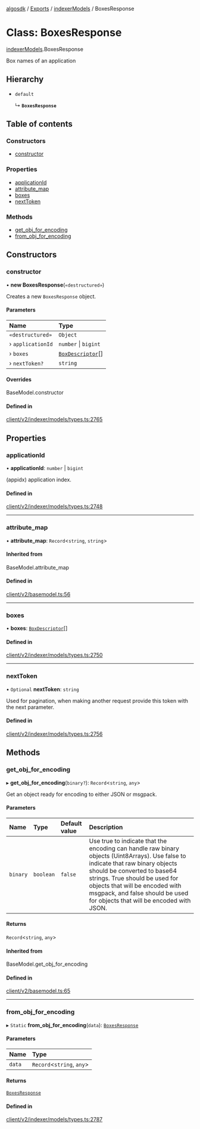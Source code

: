 [algosdk](../README.md) / [Exports](../modules.md) / [indexerModels](../modules/indexerModels.md) / BoxesResponse

# Class: BoxesResponse

[indexerModels](../modules/indexerModels.md).BoxesResponse

Box names of an application

## Hierarchy

- `default`

  ↳ **`BoxesResponse`**

## Table of contents

### Constructors

- [constructor](indexerModels.BoxesResponse.md#constructor)

### Properties

- [applicationId](indexerModels.BoxesResponse.md#applicationid)
- [attribute\_map](indexerModels.BoxesResponse.md#attribute_map)
- [boxes](indexerModels.BoxesResponse.md#boxes)
- [nextToken](indexerModels.BoxesResponse.md#nexttoken)

### Methods

- [get\_obj\_for\_encoding](indexerModels.BoxesResponse.md#get_obj_for_encoding)
- [from\_obj\_for\_encoding](indexerModels.BoxesResponse.md#from_obj_for_encoding)

## Constructors

### constructor

• **new BoxesResponse**(`«destructured»`)

Creates a new `BoxesResponse` object.

#### Parameters

| Name | Type |
| :------ | :------ |
| `«destructured»` | `Object` |
| › `applicationId` | `number` \| `bigint` |
| › `boxes` | [`BoxDescriptor`](indexerModels.BoxDescriptor.md)[] |
| › `nextToken?` | `string` |

#### Overrides

BaseModel.constructor

#### Defined in

[client/v2/indexer/models/types.ts:2765](https://github.com/algorand/js-algorand-sdk/blob/13a5d73/src/client/v2/indexer/models/types.ts#L2765)

## Properties

### applicationId

• **applicationId**: `number` \| `bigint`

(appidx) application index.

#### Defined in

[client/v2/indexer/models/types.ts:2748](https://github.com/algorand/js-algorand-sdk/blob/13a5d73/src/client/v2/indexer/models/types.ts#L2748)

___

### attribute\_map

• **attribute\_map**: `Record`<`string`, `string`\>

#### Inherited from

BaseModel.attribute\_map

#### Defined in

[client/v2/basemodel.ts:56](https://github.com/algorand/js-algorand-sdk/blob/13a5d73/src/client/v2/basemodel.ts#L56)

___

### boxes

• **boxes**: [`BoxDescriptor`](indexerModels.BoxDescriptor.md)[]

#### Defined in

[client/v2/indexer/models/types.ts:2750](https://github.com/algorand/js-algorand-sdk/blob/13a5d73/src/client/v2/indexer/models/types.ts#L2750)

___

### nextToken

• `Optional` **nextToken**: `string`

Used for pagination, when making another request provide this token with the
next parameter.

#### Defined in

[client/v2/indexer/models/types.ts:2756](https://github.com/algorand/js-algorand-sdk/blob/13a5d73/src/client/v2/indexer/models/types.ts#L2756)

## Methods

### get\_obj\_for\_encoding

▸ **get_obj_for_encoding**(`binary?`): `Record`<`string`, `any`\>

Get an object ready for encoding to either JSON or msgpack.

#### Parameters

| Name | Type | Default value | Description |
| :------ | :------ | :------ | :------ |
| `binary` | `boolean` | `false` | Use true to indicate that the encoding can handle raw binary objects (Uint8Arrays). Use false to indicate that raw binary objects should be converted to base64 strings. True should be used for objects that will be encoded with msgpack, and false should be used for objects that will be encoded with JSON. |

#### Returns

`Record`<`string`, `any`\>

#### Inherited from

BaseModel.get\_obj\_for\_encoding

#### Defined in

[client/v2/basemodel.ts:65](https://github.com/algorand/js-algorand-sdk/blob/13a5d73/src/client/v2/basemodel.ts#L65)

___

### from\_obj\_for\_encoding

▸ `Static` **from_obj_for_encoding**(`data`): [`BoxesResponse`](indexerModels.BoxesResponse.md)

#### Parameters

| Name | Type |
| :------ | :------ |
| `data` | `Record`<`string`, `any`\> |

#### Returns

[`BoxesResponse`](indexerModels.BoxesResponse.md)

#### Defined in

[client/v2/indexer/models/types.ts:2787](https://github.com/algorand/js-algorand-sdk/blob/13a5d73/src/client/v2/indexer/models/types.ts#L2787)
